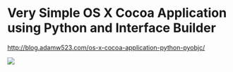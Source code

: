 # Very Simple OS X Cocoa Application using Python and Interface Builder

http://blog.adamw523.com/os-x-cocoa-application-python-pyobjc/

![](http://blog.adamw523.com/wp-content/uploads/2013/03/SimpleXibDemo.gif)

